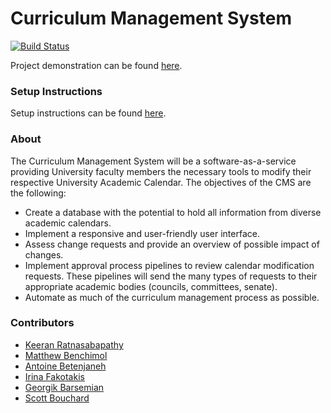 # Curriculum Management System

[![Build Status](https://travis-ci.com/Keeran10/CurriculumManagementSystem.svg?token=MoxxqDdGkV24zknvVVL5&branch=master)](https://travis-ci.com/Keeran10/CurriculumManagementSystem)

Project demonstration can be found [here](https://capstone-projects-491.firebaseapp.com/project/2CP7fRQZOW). 

### Setup Instructions
Setup instructions can be found [here](https://github.com/Keeran10/CurriculumManagementSystem/wiki/Setup-Instructions).

### About
The Curriculum Management System will be a software-as-a-service providing University faculty members the necessary tools to modify their respective  University Academic Calendar. The objectives of the CMS are the following:

- Create a database with the potential to hold all information from diverse academic calendars. 
- Implement a responsive and user-friendly user interface. 
- Assess change requests and provide an overview of possible impact of changes.
- Implement approval process pipelines to review calendar modification requests. These pipelines will send the many types of requests to their appropriate academic bodies (councils, committees, senate). 
- Automate as much of the curriculum management process as possible.


### Contributors
- [Keeran Ratnasabapathy](https://github.com/Keeran10)
- [Matthew Benchimol](https://github.com/MBenchimol)
- [Antoine Betenjaneh](https://github.com/soenAnt)
- [Irina Fakotakis](https://github.com/irinafakotakis)
- [Georgik Barsemian](https://github.com/BarsemianGeorgik)
- [Scott Bouchard](https://github.com/sbouchard09)
